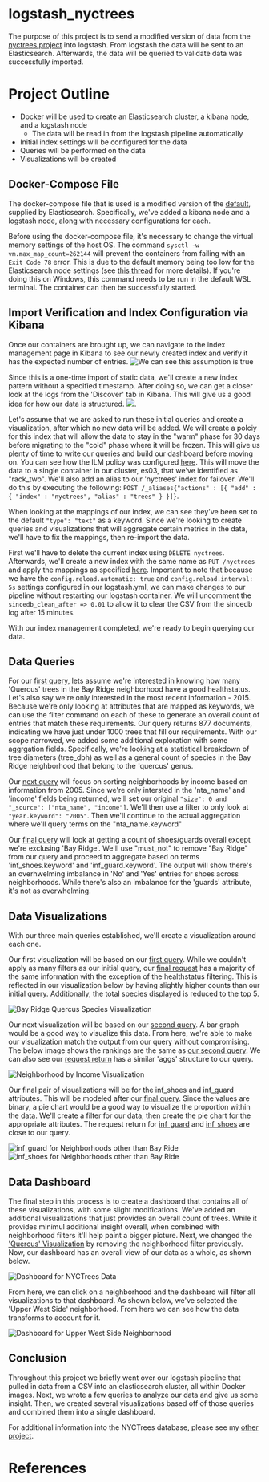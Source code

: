 # logstash_nyctrees
The purpose of this project is to send a modified version of data from the [nyctrees project](https://github.com/kbfoerster/nyctrees) into logstash. From logstash the data will be sent to an Elasticsearch. Afterwards, the data will be queried to validate  data was successfully imported. 

# Project Outline
* Docker will be used to create an Elasticsearch cluster, a kibana node, and a logstash node
	* The data will be read in from the logstash pipeline automatically
* Initial index settings will be configured for the data
* Queries will be performed on the data
* Visualizations will be created


## Docker-Compose File
The docker-compose file that is used is a modified version of the [default](https://www.elastic.co/guide/en/elasticsearch/reference/current/docker.html), supplied by Elasticsearch. Specifically, we've added a kibana node and a logstash node, along with necessary configurations for each.

Before using the docker-compose file, it's necessary to change the virtual memory settings of the host OS. The command `sysctl -w vm.max_map_count=262144` will prevent the containers from failing with an `Exit Code 78` error. This is due to the default memory being too low for the Elasticsearch node settings (see [this thread](https://github.com/laradock/laradock/issues/1699) for more details). If you're doing this on Windows, this command needs to be run in the default WSL terminal. The container can then be successfully started. 

## Import Verification and Index Configuration via Kibana

Once our containers are brought up, we can navigate to the index management page in Kibana to see our newly created index and verify it has the expected number of entries. ![We can see this assumption is true](/images/initial_index.PNG) 

Since this is a one-time import of static data, we'll create a new index pattern without a specified timestamp. After doing so, we can get a closer look at the logs from the 'Discover' tab in Kibana. This will give us a good idea for how our data is structured. ![](/images/discover_exploration.PNG). 

Let's assume that we are asked to run these initial queries and create a visualization, after which no new data will be added. We will create a polciy for this index that will allow the data to stay in the "warm" phase for 30 days before migrating to the "cold" phase where it will be frozen. This will give us plenty of time to write our queries and build our dashboard before moving on. You can see how the ILM policy was configured [here](/kibana/ilm_policy.txt). This will move the data to a single container in our cluster, es03, that we've identified as "rack_two". We'll also add an alias to our 'nyctrees' index for failover. We'll do this by executing the following: `POST /_aliases{"actions" : [{ "add" : { "index" : "nyctrees", "alias" : "trees" } }]}`. 

When looking at the mappings of our index, we can see they've been set to the default `"type": "text"` as a keyword. Since we're looking to create queries and visualizations that will aggregate certain metrics in the data, we'll have to fix the mappings, then re-import the data. 

First we'll have to delete the current index using `DELETE nyctrees`. Afterwards, we'll create a new index with the same name as `PUT /nyctrees` and apply the mappings as specified [here](/kibana/index_mappings.txt). Important to note that because we have the `config.reload.automatic: true` and `config.reload.interval: 5s` settings configured in our logstash.yml, we can make changes to our pipeline without restarting our logstash container. We will uncomment the `sincedb_clean_after => 0.01` to allow it to clear the CSV from the sincedb log after 15 minutes. 

With our index management completed, we're ready to begin querying our data. 

## Data Queries

For our [first query](/kibana/query_bay_ridge.txt), lets assume we're interested in knowing how many 'Quercus' trees in the Bay Ridge neighborhood have a good healthstatus. Let's also say we're only interested in the most recent information  - 2015. Because we're only looking at attributes that are mapped as keywords, we can use the filter command on each of these to generate an overall count of entries that match these requirements. Our query returns 877 documents, indicating we have just under 1000 trees that fill our requirements. With our scope narrowed, we added some additional exploration with some aggrgation fields. Specifically, we're looking at a statistical breakdown of tree diameters (tree_dbh) as well as a general count of species in the Bay Ridge neighborhood that belong to the 'quercus' genus. 

Our [next query](/kibana/query_neighborhood_income.txt) will focus on sorting neighborhoods by income based on information from 2005. Since we're only intersted in the 'nta_name' and 'income' fields being returned, we'll set our original `"size": 0 and "_source": ["nta_name", "income"]`. We'll then use a filter to only look at `"year.keyword": "2005"`. Then we'll continue to the actual aggregation where we'll query terms on the "nta_name.keyword"

Our [final query](/kibana/query_shoes_guards.txt) will look at getting a count of shoes/guards overall except we're exclusing 'Bay Ridge'. We'll use "must_not" to remove "Bay Ridge" from our query and proceed to aggregate based on terms 'inf_shoes.keyword' and 'inf_guard.keyword'. The output will show there's an overhwelming imbalance in 'No' and 'Yes' entries for shoes across neighborhoods. While there's also an imbalance for the 'guards' attribute, it's not as overwhelming. 

## Data Visualizations

With our three main queries established, we'll create a visualization around each one. 

Our first visualization will be based on our [first query](/kibana/query_bay_ridge.txt). While we couldn't apply as many filters as our initial query, our [final request](/kibana/viz_bay_ridge.txt) has a majority of the same information with the exception of the healthstatus filtering. This is reflected in our visualization below by having slightly higher counts than our initial query. Additionally, the total species displayed is reduced to the top 5. 

![Bay Ridge Quercus Species Visualization](/images/viz_bay_ridge.PNG)

Our next visualization will be based on our [second query](/kibana/query_neighborhood_income). A bar graph would be a good way to visualize this data. From here, we're able to make our visualization match the output from our query without compromising. The below image shows the rankings are the same as [our second query](/kibana/query_neighborhood_income.txt). We can also see our [request return](/kibana/viz_neighborhood_income.txt) has a similar 'aggs' structure to our query. 

![Neighborhood by Income Visualization](/images/viz_neighborhood_income.PNG) 

Our final pair of visualizations will be for the inf_shoes and inf_guard attributes. This will be modeled after our [final query](/kibana/query_shoes_guards.txt). Since the values are binary, a pie chart would be a good way to visualize the proportion within the data. We'll create a filter for our data, then create the pie chart for the appropriate attributes. The request return for [inf_guard](/kibana/viz_inf_guard.txt) and [inf_shoes](/kibana/viz_inf_shoes.txt) are close to our query. 

![inf_guard for Neighborhoods other than Bay Ride](/images/viz_inf_guard.PNG) 
![inf_shoes for Neighborhoods other than Bay Ride](/images/viz_shoes_guard.PNG) 

## Data Dashboard

The final step in this process is to create a dashboard that contains all of these visualizations, with some slight modifications. We've added an additional visualizations that just provides an overall count of trees. While it provides minimul additional insight overall, when combined with neighborhood filters it'll help paint a bigger picture. Next, we changed the ['Quercus' Visualization](/images/viz_bay_ridge.PNG) by removing the neighborhood filter previously. Now, our dashboard has an overall view of our data as a whole, as shown below.

![Dashboard for NYCTrees Data](/images/dashboard.PNG)

From here, we can click on a neighborhood and the dashboard will filter all visualizations to that dashboard. As shown below, we've selected the 'Upper West Side' neighborhood. From here we can see how the data transforms to account for it. 

![Dashboard for Upper West Side Neighborhood](/images/dashboard_filtered.PNG)

## Conclusion

Throughout this project we briefly went over our logstash pipeline that pulled in data from a CSV into an elasticsearch cluster, all within Docker images. Next, we wrote a few queries to analyze our data and give us some insight. Then, we created several visualizations based off of those queries and combined them into a single dashboard. 

For additional information into the NYCTrees database, please see my [other project](https://github.com/kbfoerster/nyctrees).  

# References

